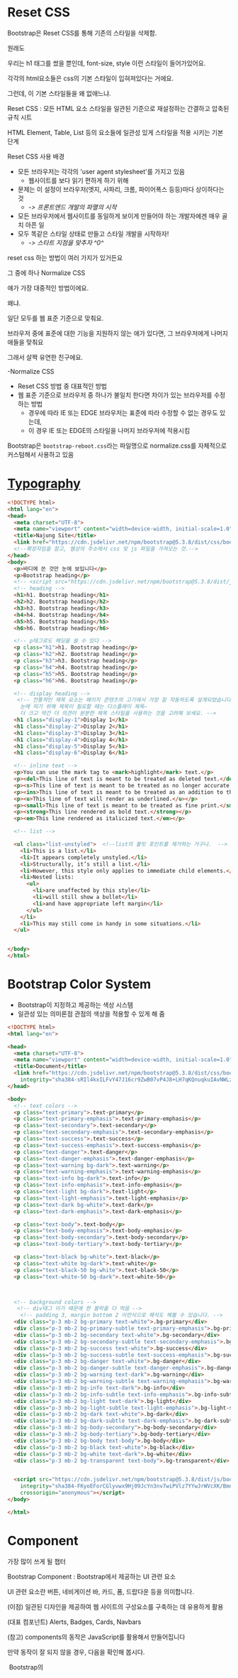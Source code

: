 # Reset CSS

Bootstrap은 Reset CSS를 통해 기존의 스타일을 삭제함.



원래도 

우리는 h1 태그를 썼을 뿐인데, font-size, style 이런 스타일이 들어가있어요.

각각의 html요소들은 css의 기본 스타일이 입혀져있다는 거에요.



그런데, 이 기본 스타일들을 왜 없애느냐.



Reset CSS : 모든 HTML 요소 스타일을 일관된 기준으로 재설정하는 간결하고 압축된 규칙 시트

HTML Element, Table, List 등의 요소들에 일관성 있게 스타일을 적용 시키는 기본 단계



Reset CSS 사용 배경

- 모든 브라우저는 각각의 'user agent stylesheet'를 가지고 있음
  - 웹사이트를 보다 읽기 편하게 하기 위해
- 문제는 이 설정이 브라우저(엣지, 사파리, 크롬, 파이어폭스 등등)마다 상이하다는 것
  - *-> 프론트엔드 개발의 파멸의 시작*
- 모든 브라우저에서 웹사이트를 동일하게 보이게 만들어야 하는 개발자에겐 매우 골치 아픈 일
- 모두 똑같은 스타일 상태로 만들고 스타일 개발을 시작하자!
  - *-> 스타트 지점을 맞추자 ^0^*



reset css 하는 방법이 여러 가지가 있거든요

그 중에 하나 Normalize CSS

얘가 가장 대중적인 방법이에요.

왜냐.

일단 모두를 웹 표준 기준으로 맞춰요.

브라우저 중에 표준에 대한 기능을 지원하지 않는 애가 있다면, 그 브라우저에게 나머지 애들을 맞춰요

그래서 살짝 유연한 친구에요.

-Normalize CSS

- Reset CSS 방법 중 대표적인 방법
- 웹 표준 기준으로 브라우저 중 하나가 불일치 한다면 차이가 있는 브라우저를 수정하는 방법
  - 경우에 따라 IE 또는 EDGE 브라우저는 표준에 따라 수정할 수 없는 경우도 있는데,
  - 이 경우 IE 또는 EDGE의 스타일을 나머지 브라우저에 적용시킴

Bootstrap은 `bootstrap-reboot.css`라는 파일명으로 normalize.css를 자체적으로 커스텀해서 사용하고 있음







# [Typography](https://getbootstrap.com/docs/5.3/content/typography/)

```html
<!DOCTYPE html>
<html lang="en">
<head>
  <meta charset="UTF-8">
  <meta name="viewport" content="width=device-width, initial-scale=1.0">
  <title>Najung Site</title>
  <link href="https://cdn.jsdelivr.net/npm/bootstrap@5.3.8/dist/css/bootstrap.min.css" rel="stylesheet" integrity="sha384-sRIl4kxILFvY47J16cr9ZwB07vP4J8+LH7qKQnuqkuIAvNWLzeN8tE5YBujZqJLB" crossorigin="anonymous">
  <!--확장자임을 참고, 웹상의 주소에서 css 및 js 파일을 가져오는 것.-->
</head>
<body>
  <p>바디에 쓴 것만 눈에 보입니다</p>
  <p>Bootstrap heading</p>
  <!-- <script src="https://cdn.jsdelivr.net/npm/bootstrap@5.3.8/dist/js/bootstrap.bundle.min.js" integrity="sha384-FKyoEForCGlyvwx9Hj09JcYn3nv7wiPVlz7YYwJrWVcXK/BmnVDxM+D2scQbITxI" crossorigin="anonymous"></script> -->
  <!-- heading -->
  <h1>h1. Bootstrap heading</h1>
  <h2>h2. Bootstrap heading</h2>
  <h3>h3. Bootstrap heading</h3>
  <h4>h4. Bootstrap heading</h4>
  <h5>h5. Bootstrap heading</h5>
  <h6>h6. Bootstrap heading</h6>

  <!-- p태그로도 헤딩을 쓸 수 있다 -->
  <p class="h1">h1. Bootstrap heading</p>
  <p class="h2">h2. Bootstrap heading</p>
  <p class="h3">h3. Bootstrap heading</p>
  <p class="h4">h4. Bootstrap heading</p>
  <p class="h5">h5. Bootstrap heading</p>
  <p class="h6">h6. Bootstrap heading</p>

  <!-- display heading -->
   <!-- 전통적인 제목 요소는 페이지 콘텐츠의 고기에서 가장 잘 작동하도록 설계되었습니다. 
    눈에 띄기 위해 제목이 필요할 때는 디스플레이 제목—
    더 크고 약간 더 의견이 분분한 제목 스타일을 사용하는 것을 고려해 보세요. -->
  <h1 class="display-1">Display 1</h1>
  <h1 class="display-2">Display 2</h1>
  <h1 class="display-3">Display 3</h1>
  <h1 class="display-4">Display 4</h1>
  <h1 class="display-5">Display 5</h1>
  <h1 class="display-6">Display 6</h1>

  <!-- inline text -->
  <p>You can use the mark tag to <mark>highlight</mark> text.</p>
  <p><del>This line of text is meant to be treated as deleted text.</del></p>
  <p><s>This line of text is meant to be treated as no longer accurate.</s></p>
  <p><ins>This line of text is meant to be treated as an addition to the document.</ins></p>
  <p><u>This line of text will render as underlined.</u></p>
  <p><small>This line of text is meant to be treated as fine print.</small></p>
  <p><strong>This line rendered as bold text.</strong></p>
  <p><em>This line rendered as italicized text.</em></p>

  <!-- list -->

  <ul class="list-unstyled">  <!--list의 불릿 포인트를 제거하는 거구나.  -->
    <li>This is a list.</li>
    <li>It appears completely unstyled.</li>
    <li>Structurally, it’s still a list.</li>
    <li>However, this style only applies to immediate child elements.</li>
    <li>Nested lists:
      <ul>
        <li>are unaffected by this style</li>
        <li>will still show a bullet</li>
        <li>and have appropriate left margin</li>
      </ul>
    </li>
    <li>This may still come in handy in some situations.</li>
  </ul>


</body>
</html>
```



# Bootstrap Color System

- Bootstrap이 지정하고 제공하는 색상 시스템
- 일관성 있는 의미론점 관점의 색상을 적용할 수 있게 해 줌



```html
<!DOCTYPE html>
<html lang="en">

<head>
  <meta charset="UTF-8">
  <meta name="viewport" content="width=device-width, initial-scale=1.0">
  <title>Document</title>
  <link href="https://cdn.jsdelivr.net/npm/bootstrap@5.3.8/dist/css/bootstrap.min.css" rel="stylesheet"
    integrity="sha384-sRIl4kxILFvY47J16cr9ZwB07vP4J8+LH7qKQnuqkuIAvNWLzeN8tE5YBujZqJLB" crossorigin="anonymous">
</head>

<body>
  <!-- text colors -->
  <p class="text-primary">.text-primary</p>
  <p class="text-primary-emphasis">.text-primary-emphasis</p>
  <p class="text-secondary">.text-secondary</p>
  <p class="text-secondary-emphasis">.text-secondary-emphasis</p>
  <p class="text-success">.text-success</p>
  <p class="text-success-emphasis">.text-success-emphasis</p>
  <p class="text-danger">.text-danger</p>
  <p class="text-danger-emphasis">.text-danger-emphasis</p>
  <p class="text-warning bg-dark">.text-warning</p>
  <p class="text-warning-emphasis">.text-warning-emphasis</p>
  <p class="text-info bg-dark">.text-info</p>
  <p class="text-info-emphasis">.text-info-emphasis</p>
  <p class="text-light bg-dark">.text-light</p>
  <p class="text-light-emphasis">.text-light-emphasis</p>
  <p class="text-dark bg-white">.text-dark</p>
  <p class="text-dark-emphasis">.text-dark-emphasis</p>

  <p class="text-body">.text-body</p>
  <p class="text-body-emphasis">.text-body-emphasis</p>
  <p class="text-body-secondary">.text-body-secondary</p>
  <p class="text-body-tertiary">.text-body-tertiary</p>

  <p class="text-black bg-white">.text-black</p>
  <p class="text-white bg-dark">.text-white</p>
  <p class="text-black-50 bg-white">.text-black-50</p>
  <p class="text-white-50 bg-dark">.text-white-50</p>



  <!-- background colors -->
   <!-- div태그 이기 때문에 한 블락을 다 먹음 -->
    <!-- padding 3, margin bottom 2 이런식으로 해석도 해볼 수 있습니다. -->
  <div class="p-3 mb-2 bg-primary text-white">.bg-primary</div>
  <div class="p-3 mb-2 bg-primary-subtle text-primary-emphasis">.bg-primary-subtle</div>
  <div class="p-3 mb-2 bg-secondary text-white">.bg-secondary</div>
  <div class="p-3 mb-2 bg-secondary-subtle text-secondary-emphasis">.bg-secondary-subtle</div>
  <div class="p-3 mb-2 bg-success text-white">.bg-success</div>
  <div class="p-3 mb-2 bg-success-subtle text-success-emphasis">.bg-success-subtle</div>
  <div class="p-3 mb-2 bg-danger text-white">.bg-danger</div>
  <div class="p-3 mb-2 bg-danger-subtle text-danger-emphasis">.bg-danger-subtle</div>
  <div class="p-3 mb-2 bg-warning text-dark">.bg-warning</div>
  <div class="p-3 mb-2 bg-warning-subtle text-warning-emphasis">.bg-warning-subtle</div>
  <div class="p-3 mb-2 bg-info text-dark">.bg-info</div>
  <div class="p-3 mb-2 bg-info-subtle text-info-emphasis">.bg-info-subtle</div>
  <div class="p-3 mb-2 bg-light text-dark">.bg-light</div>
  <div class="p-3 mb-2 bg-light-subtle text-light-emphasis">.bg-light-subtle</div>
  <div class="p-3 mb-2 bg-dark text-white">.bg-dark</div>
  <div class="p-3 mb-2 bg-dark-subtle text-dark-emphasis">.bg-dark-subtle</div>
  <div class="p-3 mb-2 bg-body-secondary">.bg-body-secondary</div>
  <div class="p-3 mb-2 bg-body-tertiary">.bg-body-tertiary</div>
  <div class="p-3 mb-2 bg-body text-body">.bg-body</div>
  <div class="p-3 mb-2 bg-black text-white">.bg-black</div>
  <div class="p-3 mb-2 bg-white text-dark">.bg-white</div>
  <div class="p-3 mb-2 bg-transparent text-body">.bg-transparent</div>


  <script src="https://cdn.jsdelivr.net/npm/bootstrap@5.3.8/dist/js/bootstrap.bundle.min.js"
    integrity="sha384-FKyoEForCGlyvwx9Hj09JcYn3nv7wiPVlz7YYwJrWVcXK/BmnVDxM+D2scQbITxI"
    crossorigin="anonymous"></script>
</body>

</html>

```





# Component

가장 많이 쓰게 될 챕터

Bootstrap Component : Bootstrap에서 제공하는 UI 관련 요소

UI 관련 요소란 버튼, 네비게이션 바, 카드, 폼, 드랍다운 등을 의미합니다.



(이점) 일관된 디자인을 제공하여 웹 사이트의 구성요소를 구축하는 데 유용하게 활용

(대표 컴포넌트) Alerts, Badges, Cards, Navbars

(참고) components의 동작은 JavaScript를 활용해서 만들어집니다

만약 동작이 잘 되지 않을 경우, 다음을 확인해 봅시다.

​	Bootstrap의 <script> 요소가 잘 추가되어 있는지 확인합니다.

​	data-*로 시작하는 속성들이 잘 정의되어 있는지 확인합니다.

![component-alert](images/component-alert.png)

---

```html
# component
<!DOCTYPE html>
<html lang="en">

<head>
  <meta charset="UTF-8">
  <meta name="viewport" content="width=device-width, initial-scale=1.0">
  <title>Document</title>
  <link href="https://cdn.jsdelivr.net/npm/bootstrap@5.3.8/dist/css/bootstrap.min.css" rel="stylesheet"
    integrity="sha384-sRIl4kxILFvY47J16cr9ZwB07vP4J8+LH7qKQnuqkuIAvNWLzeN8tE5YBujZqJLB" crossorigin="anonymous">
</head>

<body>
  <!-- alerts -->
  <div class="alert alert-primary" role="alert">
    A simple primary alert—check it out!
  </div>
  <div class="alert alert-secondary" role="alert">
    A simple secondary alert—check it out!
  </div>
  <div class="alert alert-success" role="alert">
    A simple success alert—check it out!
  </div>
  <div class="alert alert-danger" role="alert">
    A simple danger alert—check it out!
  </div>
  <div class="alert alert-warning" role="alert">
    A simple warning alert—check it out!
  </div>
  <div class="alert alert-info" role="alert">
    A simple info alert—check it out!
  </div>
  <div class="alert alert-light" role="alert">
    A simple light alert—check it out!
  </div>
  <div class="alert alert-dark" role="alert">
    A simple dark alert—check it out!
  </div>

  <!-- badges -->
   <!-- span 태그라서 오른쪽으로 흐르는 것도 볼 수 있음 -->
  <div>배지</div>
  <span class="badge rounded-pill text-bg-primary">Primary</span>
  <span class="badge rounded-pill text-bg-secondary">Secondary</span>
  <span class="badge rounded-pill text-bg-success">Success</span>
  <span class="badge rounded-pill text-bg-danger">Danger</span>
  <span class="badge rounded-pill text-bg-warning">Warning</span>
  <span class="badge rounded-pill text-bg-info">Info</span>
  <span class="badge rounded-pill text-bg-light">Light</span>
  <span class="badge rounded-pill text-bg-dark">Dark</span>


  <!-- Buttons -->
  <div>버튼</div>
  <button type="button" class="btn">Base class</button>
  <button type="button" class="btn btn-primary">Primary</button>
  <button type="button" class="btn btn-secondary">Secondary</button>
  <button type="button" class="btn btn-success">Success</button>
  <button type="button" class="btn btn-danger">Danger</button>
  <button type="button" class="btn btn-warning">Warning</button>
  <button type="button" class="btn btn-info">Info</button>
  <button type="button" class="btn btn-light">Light</button>
  <button type="button" class="btn btn-dark">Dark</button>

  <button type="button" class="btn btn-link">Link</button>



  <!-- Cards -->
  <div>카드</div>
  <div class="card" style="width: 18rem;">
    <img src="images/images.jpg" class="card-img-top" alt="뚱이이미지">
    <div class="card-body">
      <h5 class="card-title">Card title</h5>
      <p class="card-text">Some quick example text to build on the card title and make up the bulk of the card’s content.</p>
      <a href="#" class="btn btn-primary">Go somewhere</a>
    </div>
  </div>



  <!-- navbar -->

  <script src="https://cdn.jsdelivr.net/npm/bootstrap@5.3.8/dist/js/bootstrap.bundle.min.js"
    integrity="sha384-FKyoEForCGlyvwx9Hj09JcYn3nv7wiPVlz7YYwJrWVcXK/BmnVDxM+D2scQbITxI"
    crossorigin="anonymous"></script>
</body>

</html>

```



# caraousel

```html
<!DOCTYPE html>
<html lang="en">

<head>
  <meta charset="UTF-8">
  <meta name="viewport" content="width=device-width, initial-scale=1.0">
  <title>Document</title>
  <link href="https://cdn.jsdelivr.net/npm/bootstrap@5.3.8/dist/css/bootstrap.min.css" rel="stylesheet"
    integrity="sha384-sRIl4kxILFvY47J16cr9ZwB07vP4J8+LH7qKQnuqkuIAvNWLzeN8tE5YBujZqJLB" crossorigin="anonymous">
</head>

<body>
  <div class="container">
    <!-- carousel -->
     <div id="carouselExample" class="carousel slide">
      <div class="carousel-inner">
        <div class="carousel-item active">
          <img src="images/01.jpg" class="d-block w-100" alt="...">
        </div>
        <div class="carousel-item">
          <img src="images/02.jpg" class="d-block w-100" alt="...">
        </div>
        <div class="carousel-item">
          <img src="images/03.jpg" class="d-block w-100" alt="...">
        </div>
      </div>
      <button class="carousel-control-prev" type="button" data-bs-target="#carouselExample" data-bs-slide="prev">
        <span class="carousel-control-prev-icon" aria-hidden="true"></span>
        <span class="visually-hidden">Previous</span>
      </button>
      <button class="carousel-control-next" type="button" data-bs-target="#carouselExample" data-bs-slide="next">
        <span class="carousel-control-next-icon" aria-hidden="true"></span>
        <span class="visually-hidden">Next</span>
      </button>
    </div>



      <!-- carousel 2 -->
       <!-- 주의 : 오른쪽 버튼이 동작하지 않음 : 위에 것이 돌아감. -->
        <!-- 버튼을 눌렀을 때 어떤 캐로제를 가리킬 것인지에 대한 코드를 수정해주어야함. -->
         <!-- 바로 이 부분 data-bs-target="#carouselExample" -->
     <div id="carouselExample2" class="carousel slide">
      <div class="carousel-inner">
        <div class="carousel-item active">
          <img src="images/04.jpg" class="d-block w-100" alt="...">
        </div>
        <div class="carousel-item">
          <img src="images/05.jpg" class="d-block w-100" alt="...">
        </div>
        <div class="carousel-item">
          <img src="images/06.jpg" class="d-block w-100" alt="...">
        </div>
      </div>
      <button class="carousel-control-prev" type="button" data-bs-target="#carouselExample2" data-bs-slide="prev">
        <span class="carousel-control-prev-icon" aria-hidden="true"></span>
        <span class="visually-hidden">Previous</span>
      </button>
      <button class="carousel-control-next" type="button" data-bs-target="#carouselExample2" data-bs-slide="next">
        <span class="carousel-control-next-icon" aria-hidden="true"></span>
        <span class="visually-hidden">Next</span>
      </button>
    </div>

  </div>

  <script src="https://cdn.jsdelivr.net/npm/bootstrap@5.3.8/dist/js/bootstrap.bundle.min.js"
    integrity="sha384-FKyoEForCGlyvwx9Hj09JcYn3nv7wiPVlz7YYwJrWVcXK/BmnVDxM+D2scQbITxI"
    crossorigin="anonymous"></script>
</body>

</html>

```



# MODAL

```HTML
<!DOCTYPE html>
<html lang="en">

<head>
  <meta charset="UTF-8">
  <meta name="viewport" content="width=device-width, initial-scale=1.0">
  <title>Document</title>
  <link href="https://cdn.jsdelivr.net/npm/bootstrap@5.3.8/dist/css/bootstrap.min.css" rel="stylesheet"
    integrity="sha384-sRIl4kxILFvY47J16cr9ZwB07vP4J8+LH7qKQnuqkuIAvNWLzeN8tE5YBujZqJLB" crossorigin="anonymous">
</head>

<body>
  <!-- modal -->
  <!-- 모달도 캐러젤과 마찬가지로, data-bs-target과 컴포넌트의 id 값이 일치하는지 확인 -->

  <!-- 주의사항
   1. 모달과 모달 버튼이 반드시 함께 다닐 필요 없음. 보통 모달은 최하단에 배치합니다.
   2. 모달이 버튼이랑 같이 다니면(모달이 다른 코드들과 중첩된 경우) 
      우선순위가 내려가는 경우가 있습니다(모달이 어떤 배경 뒤로 숨겨져 버릴 수 있습니다.). 
      그래서 주로 하단에 배치하는 것이기도 하는데요,
      모달 코드는 주로 body 태그가 닫히는 위치에 모아두는 것을 권장합니다.  -->

  <!-- Button trigger modal -->
  <button type="button" class="btn btn-primary" data-bs-toggle="modal" data-bs-target="#exampleModal">
    Launch demo modal
  </button>

  <!-- Modal -->
  <div class="modal fade" id="exampleModal" tabindex="-1" aria-labelledby="exampleModalLabel" aria-hidden="true">
    <div class="modal-dialog">
      <div class="modal-content">
        <div class="modal-header">
          <h1 class="modal-title fs-5" id="exampleModalLabel">Modal title</h1>
          <button type="button" class="btn-close" data-bs-dismiss="modal" aria-label="Close"></button>
        </div>
        <div class="modal-body">
          ...
        </div>
        <div class="modal-footer">
          <button type="button" class="btn btn-secondary" data-bs-dismiss="modal">Close</button>
          <button type="button" class="btn btn-primary">Save changes</button>
        </div>
      </div>
    </div>
  </div>



  <script src="https://cdn.jsdelivr.net/npm/bootstrap@5.3.8/dist/js/bootstrap.bundle.min.js"
    integrity="sha384-FKyoEForCGlyvwx9Hj09JcYn3nv7wiPVlz7YYwJrWVcXK/BmnVDxM+D2scQbITxI"
    crossorigin="anonymous"></script>
</body>

</html>

```

모달도 캐러젤과 마찬가지로, data-bs-target과 컴포넌트의 id 값이 일치하는지 확인

참고로, 같이 안 다녀도 돼요. 사실 안 붙여주는 게 더 좋아요. target과 id만 일치하면 돼요

보통 modal은 레이아웃 보기에 방해되니까, 최하단에 붙여놓는 편입니다.



# navbar

`04-components.html` 상단에 함께 있습니다.

```html
<nav class="navbar navbar-expand-lg bg-body-tertiary">
    <div class="container-fluid">
      <a class="navbar-brand" href="#">Navbar</a>
      <button class="navbar-toggler" type="button" data-bs-toggle="collapse" data-bs-target="#navbarSupportedContent" aria-controls="navbarSupportedContent" aria-expanded="false" aria-label="Toggle navigation">
        <span class="navbar-toggler-icon"></span>
      </button>
      <div class="collapse navbar-collapse" id="navbarSupportedContent">
        <ul class="navbar-nav me-auto mb-2 mb-lg-0">
          <li class="nav-item">
            <a class="nav-link active" aria-current="page" href="#">Home</a>
          </li>
          <li class="nav-item">
            <a class="nav-link" href="#">Link</a>
          </li>
          <li class="nav-item dropdown">
            <a class="nav-link dropdown-toggle" href="#" role="button" data-bs-toggle="dropdown" aria-expanded="false">
              Dropdown
            </a>
            <ul class="dropdown-menu">
              <li><a class="dropdown-item" href="#">Action</a></li>
              <li><a class="dropdown-item" href="#">Another action</a></li>
              <li><hr class="dropdown-divider"></li>
              <li><a class="dropdown-item" href="#">Something else here</a></li>
            </ul>
          </li>
          <li class="nav-item">
            <a class="nav-link disabled" aria-disabled="true">Disabled</a>
          </li>
        </ul>
        <form class="d-flex" role="search">
          <input class="form-control me-2" type="search" placeholder="Search" aria-label="Search"/>
          <button class="btn btn-outline-success" type="submit">Search</button>
        </form>
      </div>
    </div>
</nav>

```



# Semantic Web

웹 데이터를 의미론적으로 구조화된 형태로 표현하는 방식

요소의 시각적 측면이 아닌 요소의 목적과 역할에 집중하는 방식입니다.



## HTML에서는

`<p style="font-size: 30px;">Heading</p>`

`<h1>Heading</h1>` 

두 개를 비교해보자.

생김새는 비슷하게 생겼을 지라도, 요소 자체는 다르다.

검색 엔진 및 개발자가 웹 페이지의 콘텐츠를 이해하기 쉽게 해주기에,
전자보다는 후자가 강력히 권장된다.

이 시맨틱을 잘 짜면, 검색 엔진에 상당히 디테일하게 뜹니다. 
사이트를 구글에 검색하면 뜨는 추가 정보가 그 예시

![파파고 검색했을 때](images/image-papago.png)



div랑 기능이 완전히 똑같을 지라도,

의미를 부여해봅시다.

개발자에게도, 검색엔진에게도 좋습니다.

똑같은 block 태그지만,

큰 그림을 짤 때 적어도 아래 내용 정도는 의미를 부여합시다.

![시멘틱 이미지](images/sementic-example.png)

head : 소개 및 탐색에 도움을 주는 콘텐츠

nav : 현재 페이지 내, 또는 다른 페이지로의 링크를 보여주는 구획

main : 문서의 주요 콘텐츠

article : 독립적으로 구분해 배포하거나 될 수 있는 구성의 콘텐츠 구획

aside : 문서의 주요 내용과 간접적으로만 연관된 부분

footer : 가장 가까운 조상 구획(main, article 등)의 작성자, 저작권 정보, 관련 문서

section : 문서의 독립적인 구획, 더 적합한 요소가 없을 때 사용



-> semantic 요소가 브라우저에 보여질 때는 div 요소와 똑같이 나오게 됩니다.



---

CSS 방법론

CSS를 효율적이고 유지 보수가 용이하게 



그 중에서도 가장 많이 쓰이는 방법론이 

OOCSS 에요.

Object Oriented CSS



객체 지향적 접근법을 적용하여 CSS를 구성하는 방법론

다음과 같은 순서로 진행합니다.

1. 구조와 스킨을 분리 (예 : 다른 색의 버튼을 추가할 때 구조 코드 반복 -> 다른 색의 버튼을 추가할 때 다른 선언(색상)만 추가)
2. 컨테이너와 콘텐츠를 분리 
   - 객체에 직접 적용하는 대신 객체를 둘러싸는 컨테이너에 스타일을 적용
   - 스타일을 정의할 때 위치에 의존적인 스타일을 사용하지 않도록 함
   - 콘텐츠를 다른 컨테이너로 이동시키거나 재배치할 때 스타일이 깨지는 것을 방지
     - Bootstrap의 미디어 객체(Utilities > Flex > Media object)는 컨테이너와 콘텐츠 분리 원칙을 잘 보여주는 예시입니다.

*중복되는 것을 제거하기 위함입니다.*



● OCSS 적용 예시 (1/2)

- 변경 전
  - `.header`와 `.footer` 클래스가 폰트 크기와 색 둘 다 영향을 주고 있음

- 변경 후
  - `.container .title`은 폰트 크기 담당 (콘텐츠 스타일)
  - `.header`와 `.footer`는 폰트 색 담당 (컨테이너 스타일)

---

변경 전 코드
```css
/* bad */
.header h2 {
  font-size: 24px;
  color: white;
}

.footer h2 {
  font-size: 24px;
  color: black;
}
```

변경 후 코드

```css
/* good */
.container .title {
  font-size: 24px;
}

.header {
  color: white;
}

.footer {
  color: black;
}

```


● OCSS 적용 예시 (2/2)

```html
<div class="card">
  <h2 class="card-title">Card Title</h2>
  <p class="card-description">This is a card description.</p>
  <button class="btn btn-blue">Learn More</button>
  <button class="btn btn-red">Learn More</button>
</div>
```

```css
/* 기본 Card 구조 */
.card {
  border: 1px solid #ccc;
  border-radius: 4px;
  padding: 16px;
  width: 50%;
}

/* Card 제목 */
.card-title {
  font-size: 20px;
  font-weight: bold;
  margin-bottom: 8px;
}

/* Card 설명 */
.card-description {
  font-size: 16px;
  margin-bottom: 16px;
}

/* 기본 버튼 구조 */
.btn {
  display: inline-block;
  border-radius: 4px;
  padding: 8px 16px;
  font-size: 1rem;
  font-weight: 400;
  color: #212529;
  text-align: center;
  text-decoration: none;
  cursor: pointer;
}

/* 파란 배경 버튼 */
.btn-blue {
  background-color: #007bff;
  color: #fff;
}

/* 빨간 배경 버튼 */
.btn-red {
  background-color: #cb2323;
  color: #fff;
}

```





앞으로 gpt를 할 때는 oocss 방법론을 써달라고도 요청하세요